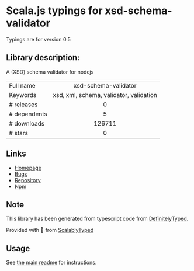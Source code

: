 
# Scala.js typings for xsd-schema-validator

Typings are for version 0.5

## Library description:
A (XSD) schema validator for nodejs

|                    |                 |
| ------------------ | :-------------: |
| Full name          | xsd-schema-validator |
| Keywords           | xsd, xml, schema, validator, validation |
| # releases         | 0 |
| # dependents       | 5 |
| # downloads        | 126711 |
| # stars            | 0 |

## Links
- [Homepage](https://github.com/nikku/node-xsd-schema-validator#readme)
- [Bugs](https://github.com/nikku/node-xsd-schema-validator/issues)
- [Repository](https://github.com/nikku/node-xsd-schema-validator)
- [Npm](https://www.npmjs.com/package/xsd-schema-validator)
    


## Note
This library has been generated from typescript code from [DefinitelyTyped](https://definitelytyped.org).

Provided with :purple_heart: from [ScalablyTyped](https://github.com/oyvindberg/ScalablyTyped)

## Usage
See [the main readme](../../readme.md) for instructions.


